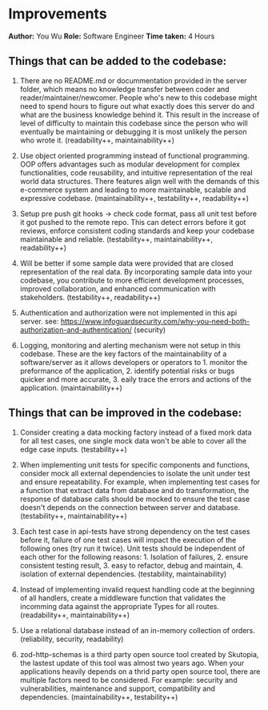 # Improvements

**Author:** You Wu
**Role:** Software Engineer
**Time taken:** 4 Hours

## Things that can be added to the codebase:
1. There are no README.md or docummentation provided in the server folder, which means no knowledge transfer between coder and reader/maintainer/newcomer. People who's new to this codebase might need to spend hours to figure out what exactly does this server do and what are the business knowledge behind it. This result in the increase of level of difficulty to maintain this codebase since the person who will eventually be maintaining or debugging it is most unlikely the person who wrote it. (readability++, maintainability++)

2. Use object oriented programming instead of functional programming. OOP offers advantages such as modular development for complex functionalities, code reusability, and intuitive representation of the real world data structures. There features align well with the demands of this e-commerce system and leading to more maintainable, scalable and expressive codebase. (maintainability++, testability++, readability++)

3. Setup pre push git hooks -> check code format, pass all unit test before it got pushed to the remote repo. This can detect errors before it got reviews, enforce consistent coding standards and keep your codebase maintainable and reliable. (testability++, maintainability++, readability++)

4. Will be better if some sample data were provided that are closed representation of the real data. By incorporating sample data into your codebase, you contribute to more efficient development processes, improved collaboration, and enhanced communication with stakeholders. (testability++, readability++)

5. Authentication and authorization were not implemented in this api server. see: https://www.infoguardsecurity.com/why-you-need-both-authorization-and-authentication/ (security)

6. Logging, monitoring and alerting mechanism were not setup in this codebase. These are the key factors of the maintainability of a software/server as it allows developers or operators to 1. monitor the preformance of the application, 2. identify potential risks or bugs quicker and more accurate, 3. eaily trace the errors and actions of the application. (maintainability++)

## Things that can be improved in the codebase:

1. Consider creating a data mocking factory instead of a fixed mork data for all test cases, one single mock data won't be able to cover all the edge case inputs. (testability++)

2. When implementing unit tests for specific components and functions, consider mock all external dependencies to isolate the unit under test and ensure repeatability. For example, when implementing test cases for a function that extract data from database and do transformation, the response of database calls should be mocked to ensure the test case doesn't depends on the connection between server and database. (testability++, maintainability++)

3. Each test case in api-tests have strong dependency on the test cases before it, failure of one test cases will impact the execution of the following ones (try run it twice). Unit tests should be independent of each other for the following reasons: 1. Isolation of failures, 2. ensure consistent testing result, 3. easy to refactor, debug and maintain, 4. isolation of external dependencies. (testability, maintainability)

4. Instead of implementing invalid request handling code at the beginning of all handlers, create a middleware function that validates the incomming data against the appropriate Types for all routes. (readability++, maintainability++)

5. Use a relational database instead of an in-memory collection of orders. (reliability, security, readability)

6. zod-http-schemas is a third party open source tool created by Skutopia, the lastest update of this tool was almost two years ago. When your applications heavily depends on a thrid party open source tool, there are multiple factors need to be considered. For example: security and vulnerabilities, maintenance and support, compatibility and dependencies.  (maintainability++, testability++)
